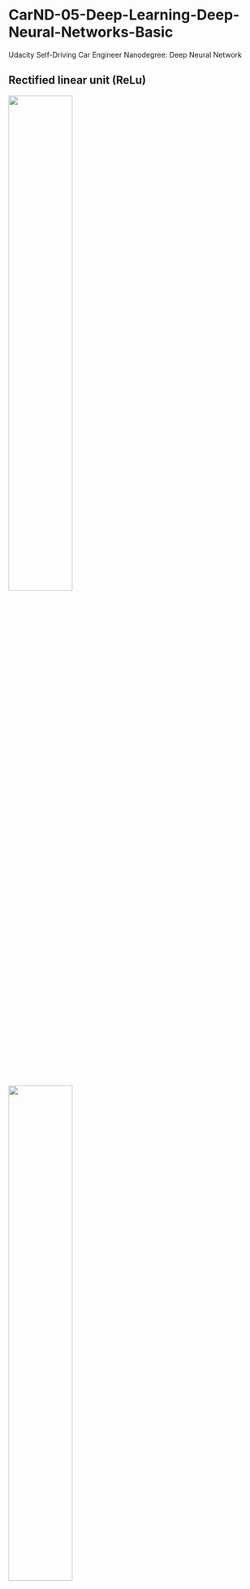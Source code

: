 # CarND-05-Deep-Learning-Deep-Neural-Networks-Basic
  Udacity Self-Driving Car Engineer Nanodegree: Deep Neural Network

## Rectified linear unit (ReLu)

<img src="https://github.com/ChenBohan/AI-ML-DL-03-Intro-to-Deep-Neural-Network/blob/master/readme_img/ReLus.png" width = "50%" height = "50%" div align=center />

<img src="https://github.com/ChenBohan/AI-ML-DL-03-Intro-to-Deep-Neural-Network/blob/master/readme_img/backprop.png" width = "50%" height = "50%" div align=center />

```python
# Weights and biases
weights = [
    tf.Variable(hidden_layer_weights),
    tf.Variable(out_weights)]
biases = [
    tf.Variable(tf.zeros(3)),
    tf.Variable(tf.zeros(2))]

# Input
features = tf.Variable([[1.0, 2.0, 3.0, 4.0], [-1.0, -2.0, -3.0, -4.0], [11.0, 12.0, 13.0, 14.0]])

# TODO: Create Model
hidden_layer = tf.add(tf.matmul(features, weights[0]), biases[0])
hidden_layer = tf.nn.relu(hidden_layer)
logits = tf.add(tf.matmul(hidden_layer, weights[1]), biases[1])

# TODO: save and print session results on variable output
with tf.Session() as sess:
    sess.run(tf.global_variables_initializer())
    output = sess.run(logits)
    print(output)
```

A Rectified linear unit (ReLU) is type of activation function that is defined as ``f(x) = max(0, x)``. 

The function returns 0 if ``x`` is negative, otherwise it returns ``x``. TensorFlow provides the ReLU function as ``tf.nn.relu()``.

### Optimizer

```python
# Define loss and optimizer
cost = tf.reduce_mean(\
    tf.nn.softmax_cross_entropy_with_logits(logits=logits, labels=y))
optimizer = tf.train.GradientDescentOptimizer(learning_rate=learning_rate)\
    .minimize(cost)
```

### Session

```python
# Initializing the variables
init = tf.global_variables_initializer()

# Launch the graph
with tf.Session() as sess:
    sess.run(init)
    # Training cycle
    for epoch in range(training_epochs):
        total_batch = int(mnist.train.num_examples/batch_size)
        # Loop over all batches
        for i in range(total_batch):
            batch_x, batch_y = mnist.train.next_batch(batch_size)
            # Run optimization op (backprop) and cost op (to get loss value)
            sess.run(optimizer, feed_dict={x: batch_x, y: batch_y})
```

Calling the ``mnist.train.next_batch()`` function returns a subset of the training data. 

## Prevent over fitting

### The first way: Early Termination

<img src="https://github.com/ChenBohan/AI-ML-DL-03-Intro-to-Deep-Neural-Network/blob/master/readme_img/Early%20Termination.png" width = "50%" height = "50%" div align=center />

### The second way: Regularization

<img src="https://github.com/ChenBohan/AI-ML-DL-03-Intro-to-Deep-Neural-Network/blob/master/readme_img/Regularization.png" width = "50%" height = "50%" div align=center />

#### Dropout

Dropout is a regularization technique for reducing overfitting.

<img src="https://github.com/ChenBohan/AI-ML-DL-03-Intro-to-Deep-Neural-Network/blob/master/readme_img/Dropout.png" width = "50%" height = "50%" div align=center />

TensorFlow provides the ``tf.nn.dropout()`` function.

```python
keep_prob = tf.placeholder(tf.float32) # probability to keep units

hidden_layer = tf.add(tf.matmul(features, weights[0]), biases[0])
hidden_layer = tf.nn.relu(hidden_layer)
hidden_layer = tf.nn.dropout(hidden_layer, keep_prob)

logits = tf.add(tf.matmul(hidden_layer, weights[1]), biases[1])
```

The tf.nn.dropout() function takes in two parameters:

1. ``hidden_layer``: the tensor to which you would like to apply dropout

2. ``keep_prob``: the probability of keeping (i.e. not dropping) any given unit

PS:

1. During training, a good starting value for keep_prob is 0.5.

2. During testing, use a keep_prob value of 1.0 to keep all units and maximize the power of the model.
